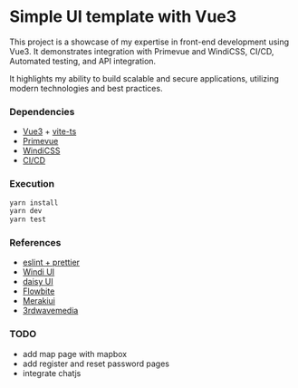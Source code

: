 # Simple UI template with Vue3

This project is a showcase of my expertise in front-end development using Vue3. It demonstrates integration with Primevue and WindiCSS, CI/CD, Automated testing, and API integration.

It highlights my ability to build scalable and secure applications, utilizing modern technologies and best practices.

### Dependencies

- [Vue3](https://vuejs.org/) + [vite-ts](https://vitejs.dev/guide/)
- [Primevue](https://primevue.org/)
- [WindiCSS](https://windicss.org/)
- [CI/CD](https://github.com/features/actions)

### Execution

```bash
yarn install
yarn dev
yarn test
```

### References

- [eslint + prettier](https://miyauchi.dev/posts/vite-vue3-typescript/)
- [Windi UI](https://wind-ui.com/)
- [daisy UI](https://daisyui.com/components/alert/)
- [Flowbite](https://flowbite.com/)
- [Merakiui](https://merakiui.com/)
- [3rdwavemedia](https://themes.3rdwavemedia.com/)

### TODO

- add map page with mapbox
- add register and reset password pages
- integrate chatjs

